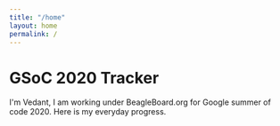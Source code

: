 ```yaml
---
title: "/home"
layout: home
permalink: /
---
```


# GSoC 2020 Tracker
I'm Vedant, I am working under BeagleBoard.org for Google summer of code 2020. Here is my everyday progress.